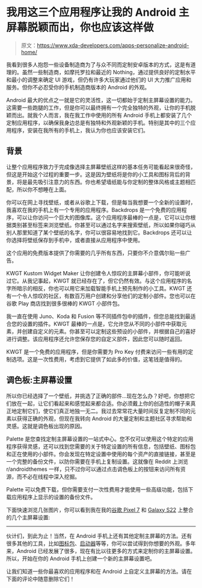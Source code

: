 # 我用这三个应用程序让我的 Android 主屏幕脱颖而出，你也应该这样做

> 原文：<https://www.xda-developers.com/apps-personalize-android-home/>

我看到很多人抱怨一些设备制造商为了与众不同而定制安卓版本的方式，这是有道理的。虽然一些制造商，如摩托罗拉和最近的 Nothing，通过提供良好的定制水平和最小的调整来确定 UI 游戏，但仍有许多大玩家通过他们的 UI 大力推广应用和服务。但你不必忍受你的手机制造商版本的 Android 的外观。

Android 最大的优点之一就是它的灵活性，这一切都始于定制主屏幕设置的能力。这需要一些跑腿的工作，但是你可以最终拥有一个完全独特的外观，让你的手机脱颖而出。就我个人而言，我在我工作中使用的所有 Android 手机上都安装了几个定制应用程序，以确保我身边总是有独特和外观新颖的手机。特别是其中的三个应用程序，安装在我所有的手机上，我认为你也应该安装它们。

## 背景

让整个应用程序致力于完成像选择主屏幕壁纸这样的基本任务可能看起来很奇怪，但这是开始这个过程的重要一步。这是因为壁纸将是你的小工具和图标背后的背景，将是最先吸引注意力的东西。你也希望墙纸能与你定制的整体风格或主题相匹配，所以你不想睡在上面。

你可以在网上寻找壁纸，或者从谷歌上下载，但是每当我想要一个全新的设置时，我喜欢在我的手机上有一个专用的应用程序。Backdrops 是一个免费的应用程序，可以让你访问一个巨大的图像库。这个应用程序最棒的一点是，它可以让你根据类别甚至标签来浏览壁纸。你甚至可以通过名字来搜索壁纸，所以如果你碰巧从别人那里知道了某个壁纸的名字，你可以很容易地找到它。Backdrops 还可以让你选择将壁纸保存到手机中，或者直接从应用程序中使用。

这个应用的免费版本提供了你需要的几乎所有东西，只要你不介意偶尔贴一些广告。

KWGT Kustom Widget Maker 让你创建令人惊叹的主屏幕小部件，你可能听说过它。从我记事起，KWGT 就已经存在了，但它仍然有效。与这个应用程序的名字所暗示的相反，你也可以用它来加载智能手机上预先制作的小工具。KWGT 还有一个令人惊叹的社区，有数百万用户创建和分享他们的定制小部件。您也可以在谷歌 Play 商店找到很多很棒的 KWGT 小部件包。

我一直在使用 Juno、Koda 和 Fusion 等不同插件包中的插件，但您总能找到最适合您的设置的插件。KWGT 最棒的一点是，它允许您从不同的小部件中获取元素，并创建自定义的元素。你甚至可以定制这些预设的小部件，并根据自己的喜好进行调整。该应用程序还允许您保存您的自定义部件，因此您可以随时返回。

KWGT 是一个免费的应用程序，但是你需要为 Pro Key 付费来访问一些有用的定制选项。这是一次性费用，考虑到它提供了如此多的价值，这笔钱是值得的。

## 调色板:主屏幕设置

所以你已经选择了一个壁纸，并挑选了正确的部件...现在怎么办？好吧，你想把它们放在一起，让它们看起来和感觉起来都合适。你必须戴上你的创造性的帽子来真正地定制它们，使它们真正地独一无二。我过去常常花大量时间反复定制不同的元素以获得正确的外观，但现在我转向 Android 的大量定制和主题社区寻求帮助和灵感。这就是调色板出现的原因。

Palette 是您查找定制主屏幕设置的一站式中心。您不仅可以使用这个特定的应用程序获得灵感，还可以找到您需要的关于特定设置的所有信息，包括壁纸、图标包和正在使用的小部件。你会发现在特定设置中使用的每个资产的直接链接，甚至是一个完整的备份文件，以防你需要在手机上复制设置。这就像在 Reddit 上浏览 r/androidthemes 一样，只不过你可以通过点击调色板上的按钮来访问所有资源，而不必在线程中深入挖掘。

Palette 可以免费下载，但你需要支付一次性费用才能使用一些高级功能，包括下载应用程序上显示的设置的备份文件。

下面快速浏览几张图片，你可以看到我在我的[谷歌 Pixel 7](https://www.xda-developers.com/google-pixel-7-review/) 和 [Galaxy S22](https://www.xda-developers.com/samsung-galaxy-s22-review/) 上整合的几个主屏幕设置:

* * *

伙计们，到此为止！当然，在 Android 手机上还有其他定制主屏幕的方法。还有很多其他的工具，比如[图标包](https://www.xda-developers.com/best-icon-packs/)、[启动器](https://www.xda-developers.com/best-android-launchers/)等等，你可以尝试得到你想要的外观。多年来，Android 已经发展了很多，现在有比以往更多的方式来定制你的主屏幕设置。所以，开始在你的 Android 手机上创建一个新的主屏幕设置吧。

让我们知道一些你最喜欢的应用程序和在 Android 上自定义主屏幕的方法。请在下面的评论中随意删除它们！